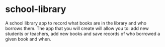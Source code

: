 # school-library
A school library app to record what books are in the library and who borrows them. The app that you will create will allow you to: add new students or teachers, add new books and save records of who borrowed a given book and when.
